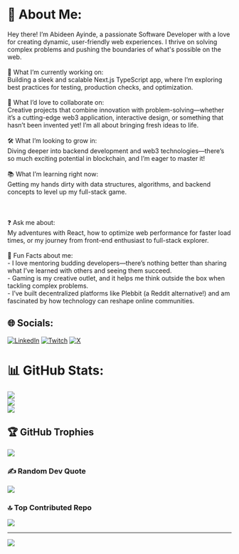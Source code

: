 # 💫 About Me:
Hey there! I’m Abideen Ayinde, a passionate Software Developer with a love for creating dynamic, user-friendly web experiences. I thrive on solving complex problems and pushing the boundaries of what's possible on the web.<br><br>🌱 What I’m currently working on:<br>Building a sleek and scalable Next.js TypeScript app, where I’m exploring best practices for testing, production checks, and optimization.<br><br>🤝 What I’d love to collaborate on:<br>Creative projects that combine innovation with problem-solving—whether it’s a cutting-edge web3 application, interactive design, or something that hasn’t been invented yet! I’m all about bringing fresh ideas to life.<br><br>🛠️ What I’m looking to grow in:<br>Diving deeper into backend development and web3 technologies—there’s so much exciting potential in blockchain, and I’m eager to master it!<br><br>📚 What I’m learning right now:<br>Getting my hands dirty with data structures, algorithms, and backend concepts to level up my full-stack game.<br><br><br><br>❓ Ask me about:<br>My adventures with React, how to optimize web performance for faster load times, or my journey from front-end enthusiast to full-stack explorer.<br><br>🎉 Fun Facts about me:<br>- I love mentoring budding developers—there’s nothing better than sharing what I’ve learned with others and seeing them succeed.<br>- Gaming is my creative outlet, and it helps me think outside the box when tackling complex problems.<br>- I’ve built decentralized platforms like Plebbit (a Reddit alternative!) and am fascinated by how technology can reshape online communities.<br>


## 🌐 Socials:
[![LinkedIn](https://img.shields.io/badge/LinkedIn-%230077B5.svg?logo=linkedin&logoColor=white)](https://linkedin.com/in/abideen-sadiq-ayinde-065245135) [![Twitch](https://img.shields.io/badge/Twitch-%239146FF.svg?logo=Twitch&logoColor=white)](https://twitch.tv/Kilabyn) [![X](https://img.shields.io/badge/X-black.svg?logo=X&logoColor=white)](https://x.com/abideen_as) 
# 📊 GitHub Stats:
![](https://github-readme-stats.vercel.app/api?username=abydin&theme=github_dark&hide_border=false&include_all_commits=true&count_private=false)<br/>
![](https://github-readme-streak-stats.herokuapp.com/?user=abydin&theme=github_dark&hide_border=false)<br/>
![](https://github-readme-stats.vercel.app/api/top-langs/?username=abydin&theme=github_dark&hide_border=false&include_all_commits=true&count_private=false&layout=compact)

## 🏆 GitHub Trophies
![](https://github-profile-trophy.vercel.app/?username=abydin&theme=radical&no-frame=false&no-bg=true&margin-w=4)

### ✍️ Random Dev Quote
![](https://quotes-github-readme.vercel.app/api?type=horizontal&theme=dark)

### 🔝 Top Contributed Repo
![](https://github-contributor-stats.vercel.app/api?username=abydin&limit=5&theme=dark&combine_all_yearly_contributions=true)

---
[![](https://visitcount.itsvg.in/api?id=abydin&icon=0&color=1)](https://visitcount.itsvg.in)

<!-- Proudly created with GPRM ( https://gprm.itsvg.in ) -->
